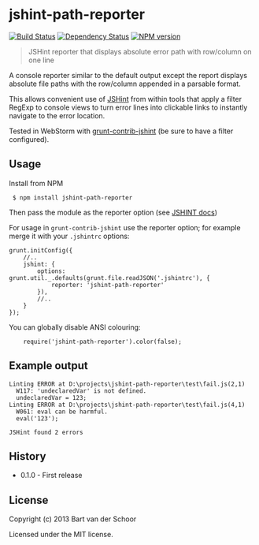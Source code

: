 # jshint-path-reporter

[![Build Status](https://secure.travis-ci.org/Bartvds/jshint-path-reporter.png?branch=master)](http://travis-ci.org/Bartvds/jshint-path-reporter) [![Dependency Status](https://gemnasium.com/Bartvds/jshint-path-reporter.png)](https://gemnasium.com/Bartvds/jshint-path-reporter) [![NPM version](https://badge.fury.io/js/jshint-path-reporter.png)](http://badge.fury.io/js/jshint-path-reporter)

> JSHint reporter that displays absolute error path with row/column on one line

A console reporter similar to the default output except the report displays absolute file paths with the row/column appended in a parsable format. 

This allows convenient use of [JSHint](http://jshint.com) from within tools that apply a filter RegExp to console views to turn error lines into clickable links to instantly navigate to the error location.

Tested in WebStorm with [grunt-contrib-jshint](https://github.com/gruntjs/grunt-contrib-jshint) (be sure to have a filter configured).

## Usage

Install from NPM
````
 $ npm install jshint-path-reporter
````

Then pass the module as the  reporter option (see [JSHINT docs](http://jshint.com/docs))

For usage in `grunt-contrib-jshint` use the reporter option; for example merge it with your `.jshintrc` options:

````
grunt.initConfig({
	//..
	jshint: {
		options: grunt.util._.defaults(grunt.file.readJSON('.jshintrc'), {
			reporter: 'jshint-path-reporter'
		}),
		//..
	}
});
````

You can globally disable ANSI colouring:

````
	require('jshint-path-reporter').color(false);
````

## Example output

````
Linting ERROR at D:\projects\jshint-path-reporter\test\fail.js(2,1)
  W117: 'undeclaredVar' is not defined.
  undeclaredVar = 123;
Linting ERROR at D:\projects\jshint-path-reporter\test\fail.js(4,1)
  W061: eval can be harmful.
  eval('123');

JSHint found 2 errors
````

## History

* 0.1.0 - First release

## License

Copyright (c) 2013 Bart van der Schoor

Licensed under the MIT license.

